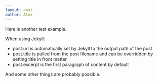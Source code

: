 ```yaml
---
layout: post
author: Alex
---
```

Here is another test example.

When using Jekyll:

* post.url is automatically set by Jekyll to the output path of the post
* post.title is pulled from the post filename and can be overridden by setting title in front matter
* post.excerpt is the first paragraph of content by default

And some other things are probably possible.
